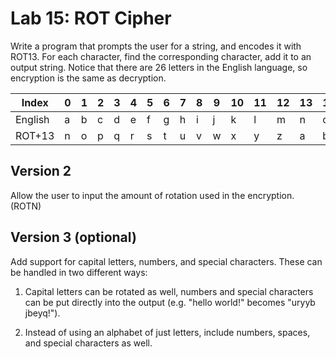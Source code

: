 # Lab 15: ROT Cipher

Write a program that prompts the user for a string, and encodes it with ROT13. For each character, find the corresponding character, add it to an output string. Notice that there are 26 letters in the English language, so encryption is the same as decryption.


| Index   | 0| 1| 2| 3| 4| 5| 6| 7| 8| 9|10|11|12|13|14|15|16|17|18|19|20|21|22|23|24|25|
|---------|--|--|--|--|--|--|--|--|--|--|--|--|--|--|--|--|--|--|--|--|--|--|--|--|--|--|
| English | a| b| c| d| e| f| g| h| i| j| k| l| m| n| o| p| q| r| s| t| u| v| w| x| y| z|
| ROT+13  | n| o| p| q| r| s| t| u| v| w| x| y| z| a| b| c| d| e| f| g| h| i| j| k| l| m|


## Version 2

Allow the user to input the amount of rotation used in the encryption. (ROTN)

## Version 3 (optional)

Add support for capital letters, numbers, and special characters. These can be handled in two different ways:

1. Capital letters can be rotated as well, numbers and special characters can be put directly into the output (e.g. "hello world!" becomes "uryyb jbeyq!").

2. Instead of using an alphabet of just letters, include numbers, spaces, and special characters as well.

